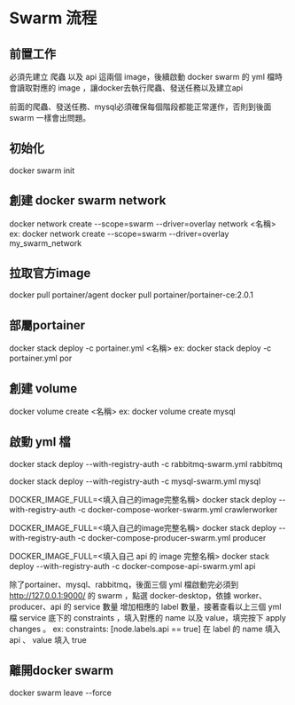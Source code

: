 # Swarm 流程
## 前置工作
必須先建立 爬蟲 以及 api 這兩個 image，後續啟動 docker swarm 的 yml 檔時會讀取對應的 image
，讓docker去執行爬蟲、發送任務以及建立api

前面的爬蟲、發送任務、mysql必須確保每個階段都能正常運作，否則到後面 swarm 一樣會出問題。

## 初始化
docker swarm init

## 創建 docker swarm network  
docker network create --scope=swarm --driver=overlay network <名稱>
ex: docker network create --scope=swarm --driver=overlay my_swarm_network

## 拉取官方image
docker pull portainer/agent
docker pull portainer/portainer-ce:2.0.1

## 部屬portainer
docker stack deploy -c portainer.yml <名稱>
ex: docker stack deploy -c portainer.yml por

## 創建 volume
docker volume create <名稱>
ex: docker volume create mysql

## 啟動 yml 檔
docker stack deploy --with-registry-auth -c rabbitmq-swarm.yml rabbitmq

docker stack deploy --with-registry-auth -c mysql-swarm.yml mysql

DOCKER_IMAGE_FULL=<填入自己的image完整名稱> docker stack deploy --with-registry-auth -c docker-compose-worker-swarm.yml crawlerworker

DOCKER_IMAGE_FULL=<填入自己的image完整名稱> docker stack deploy --with-registry-auth -c docker-compose-producer-swarm.yml producer

DOCKER_IMAGE_FULL=<填入自己 api 的 image 完整名稱> docker stack deploy --with-registry-auth -c docker-compose-api-swarm.yml api

除了portainer、mysql、rabbitmq，後面三個 yml 檔啟動完必須到 http://127.0.0.1:9000/ 
的 swarm ，點選 docker-desktop，依據 worker、producer、api 的 service 數量 增加相應的 label 數量，接著查看以上三個 yml 檔 service 底下的 constraints ，填入對應的 name 以及 value，填完按下 apply changes 。
ex: constraints: [node.labels.api == true]  在 label 的 name 填入 api 、 value 填入 true

## 離開docker swarm
docker swarm leave --force